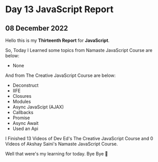 # Day 13 JavaScript Report

## 08 December 2022

Hello this is my **Thirteenth Report** for **JavaScript**.

So, Today I Learned some topics from Namaste JavaScript Course are below:

- None

And from The Creative JavaScript Course are below:

- Deconstruct
- IIFE
- Closures
- Modules
- Async JavaScipt (AJAX)
- Callbacks
- Promise
- Async Await
- Used an Api

I Finished 13 Videos of Dev Ed's The Creative JavaScript Course and 0 Videos of Akshay Saini's Namaste JavaScript Course.

Well that were's my learning for today. Bye Bye :wave:
